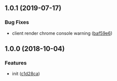 ## 1.0.1 (2019-07-17)


### Bug Fixes

* client render chrome console warning ([baf59e6](https://github.com/hubcarl/react-entry-template-loader/commit/baf59e6))


## 1.0.0 (2018-10-04)

### Features

* init ([c1d28ca](https://github.com/hubcarl/react-entry-template-loader/commit/c1d28ca))


